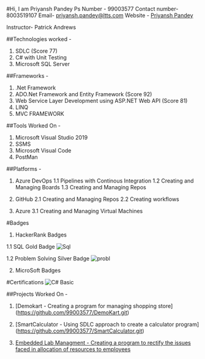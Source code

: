 #Hi, I am Priyansh Pandey
Ps Number - 99003577
Contact number- 8003519107
Email- priyansh.pandey@ltts.com
Website - [Priyansh Pandey](http://priyanshpandey.com)

Instructor- Patrick Andrews

##Technologies worked - 

1. SDLC (Score 77)
2. C# with Unit Testing
3. Microsoft SQL Server 

##Frameworks -
1. .Net Framework
2. ADO.Net Framework and Entity Framework (Score 92)
3. Web Service Layer Development using ASP.NET Web API (Score 81)
4. LINQ
5. MVC FRAMEWORK

##Tools Worked On -
1. Microsoft Visual Studio 2019
2. SSMS
3. Microsoft Visual Code 
4. PostMan

##Platforms -
1. Azure DevOps
 1.1 Pipelines with Continous Integration
 1.2 Creating and Managing Boards
 1.3 Creating and Managing Repos
 
2. GitHub
 2.1 Creating and Managing Repos
 2.2 Creating workflows

3. Azure
 3.1 Creating and Managing Virtual Machines
 
 
#Badges 
1. HackerRank Badges

  1.1 SQL Gold Badge 
  ![Sql](https://user-images.githubusercontent.com/78849681/112249286-7c59e980-8c7d-11eb-8d9b-291219ce6b9a.JPG)
  
  
  1.2 Problem Solving Silver Badge
  ![probl](https://user-images.githubusercontent.com/78849681/112249281-78c66280-8c7d-11eb-875a-a0afd1f8f299.JPG)


2. MicroSoft Badges



#Certifications
![C# Basic](https://user-images.githubusercontent.com/78849681/112249674-30f40b00-8c7e-11eb-8117-beda34acc7e7.png)


##Projects Worked On -
1. [Demokart - Creating a program for managing shopping store] (https://github.com/99003577/DemoKart.git)


2. [SmartCalculator - Using SDLC approach to create a calculator program] (https://github.com/99003577/SmartCalculator.git)

3. [Embedded Lab Managment - Creating a program to rectify the issues faced in allocation of resources to employees](https://priyanshpandey@dev.azure.com/priyanshpandey/99003577_Emb_Lab_Managment/_git/99003577_Emb_Lab_Managment)

















